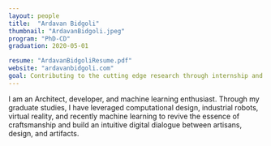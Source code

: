 ```yaml
---
layout: people
title:  "Ardavan Bidgoli"
thumbnail: "ArdavanBidgoli.jpeg"
program: "PhD-CD"
graduation: 2020-05-01

resume: "ArdavanBidgoliResume.pdf"
website: "ardavanbidgoli.com"
goal: Contributing to the cutting edge research through internship and co-op opportunities.
---
```


I am an Architect, developer, and machine learning enthusiast. Through my graduate studies, I have leveraged computational design, industrial robots, virtual reality, and recently machine learning to revive the essence of craftsmanship and build an intuitive digital dialogue between artisans, design, and artifacts.